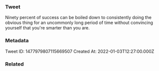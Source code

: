 ### Tweet
Ninety percent of success can be boiled down to consistently doing the obvious thing for an uncommonly long period of time without convincing yourself that you're smarter than you are.

### Metadata
Tweet ID: 1477979807115669507
Created At: 2022-01-03T12:27:00.000Z

### Related

